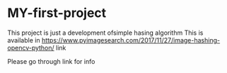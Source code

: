 # MY-first-project
This project is just a development ofsimple hasing algorithm
This is available in https://www.pyimagesearch.com/2017/11/27/image-hashing-opencv-python/ link 



Please go through link for info
